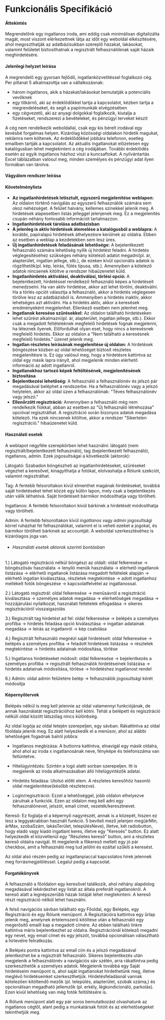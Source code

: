 # Funkcionális Specifikáció



#### Áttekintés

Megrendelőnk egy ingatlanos iroda, ami eddig csak minimálisan digitalizálta magát, most viszont elérkezettnek látja az időt egy weboldal elkészítésére, ahol megoszthatják az adatbázisukban szereplő házakat, lakásokat, valamint felületet biztosíthatnak a regisztrált felhasználóknak saját házaik meghirdetésére.

#### Jelenlegi helyzet leírása

A megrendelő egy gyorsan fejlődő, ingatlanközvetítéssel foglalkozó cég. Per pillanat 5 alkalmazottja van a vállalkozásnak:

- három ingatlanos, akik a házakat/lakásokat bemutatják a potenciális vevőknek
- egy titkárnő, aki az érdeklődőkkel tartja a kapcsolatot, kézben tartja a megrendeléseket, és segít a papírmunkák elvégzésében
- egy cégvezető, aki az anyagi dolgokkal foglalkozik, kiutalja a fizetéseket, rendszerezi a bevételeket, és pénzügyi terveket készít

A cég nem rendelkezik weboldallal, csak egy kis bérelt irodával egy kevésbé forgalmas helyen. Kizárólag közösségi oldalakon hirdetik magukat, reklámra nem költenek. Az érdeklődőkkel jobbára telefonon, esetleg emailben tartják a kapcsolatot. Az aktuális ingatlanokat előzetesen egy katalógusban lehet megtekinteni a cég irodájában. További érdeklődés esetén az egyik ingatlanos házhoz viszi a kuncsaftokat. A nyilvántartás Excel táblázatban valósul meg, minden személyes és pénzügyi adat ilyen formában van tárolva.

#### Vágyálom rendszer leírása



#### Követelménylista

- **Az ingatlanhirdetések letisztult, egyszerű megjelenítése weblapon:**
  	Az oldalon történő navigálás az egyszerű felhasználók számára sem okoz nehézséget. A felület halvány, kellemes színekkel jelenik meg. A hirdetések alapesetben listás jelleggel jelenjenek meg. Ez a megjelenítés csupán néhány fontosabb információt tartalmazzon. 
- **Ingatlanhirdetések tárolása adatbázisban**
- **A jelenleg is aktív hirdetések átemelése a katalógusból a weblapra:**
  	A korábbi, papíralapú hirdetések áthelyezésre kerülnek az oldalra. Ebben az esetben a weblap a kezdetekben sem lesz üres.
- **Új ingatlanhirdetések feladásának lehetősége:**
  	A bejelentkezett felhasználó számára lehetőség nyílik új hirdetést feladni. A hirdetés véglegesítéséhez szükséges néhány kötelező adatot megadni(pl. ár, alapterület, ingatlan jellege, stb.), de ezeken kívül opcionális adatok is rögzíthetők(pl. kép, leírás, fűtés típusa, stb.). Amennyiben a kötelező adatok nincsenek kitöltve a rendszer hibaüzenetet küld.
- **Ingatlanhirdetés aktiválási, deaktiválási, törlési opció:**
  	A bejelentkezett, hirdetéssel rendelkező felhasználó képes a hirdetéseit menedzselni. Ha van aktív hirdetése, akkor azt lehet törölni, deaktiválni. Ha a törlés opciót választja a felhasználó, akkor a hirdetés véglegesen törölve lesz az adatbázisból is. Ammenyiben a hirdetés inaktív, akkor lehetséges azt aktiválni. Ha a hirdetés aktív, akkor a keresések eredményeként megjelenhet. Ellenkező esetben nem jelenhet meg.
- **Ingatlanok keresése szűrésekkel:**
  	Az oldalon található hirdetéseken lehet szűrést alkalmazni(pl. ár, alapterület, ingatlan jellege, stb.). Ekkor csak a megadott feltételeknek megfelelő hirdetések fognak megjelenni, ha léteznek ilyenek. Előfordulhat olyan eset, hogy nincs a keresésnek megfelelő hirdetés. Ekkor az oldalon a "Nem található a keresésnek megfelelő hirdetés." üzenet jelenik meg.
- **Ingatlan részletes leírásának megjelenítése új oldalon:**
  	A hirdetések böngészése közben az oldal lehetőséget biztosít részletes megjelenítésre is. Ez úgy valósul meg, hogy a hirdetésre kattintva az oldal egy másik lapra irányít, ahol megjelenik minden elérhető információ az adott ingatlanról.
- **Ingatlanokhoz tartozó képek feltöltésének, megjelenítésének biztosítása**
- **Bejelentkezési lehetőség:** 
  	A felhasználó a felhasználónév és jelszó pár megadásával beléphet a rendszerbe. Ha a felhasználónév vagy a jelszó helytelen, akkor az oldal üzen a felhasználónak: "Téves felhasználónév vagy jelszó."
- **Ellenőrzött regisztráció**:
  	Amennyiben a felhasználó még nem rendelkezik fiókkal, abban az esetben az "Új felhasználó létrehozása" opcióval regisztrálhat. A regisztráció során bizonyos adatok megadása kötelező. Ha ezek nincsenek kitöltve, akkor a rendszer "Sikertelen regisztráció." hibaüzenetet küld.

#### Használati esetek

A weblapot négyféle szerepkörben lehet használni: látogató (nem regisztrált/bejelentkezett felhasználó), tag (bejelentkezett felhasználó), ingatlanos, admin. Ezek jogosultságai a következők (aktorok):

Látogató: Szabadon böngészheti az ingatlanhirdetéseket, szűréseket végezhet a keresővel, kinagyíthatja a fotókat, elolvashatja a Rólunk szekciót, valamint regisztrálhat.

Tag: A fentebb felsoroltakon kívül elmenthet magának hirdetéseket, továbbá saját hirdetéseket tehet közzé egy külön lapon, mely csak a bejelentkezés után válik láthatóvá. Saját hirdetéseit bármikor módosíthatja vagy törölheti.

Ingatlanos: A fentebb felsoroltakon kívül bárkinek a hirdetését módosíthatja vagy törölheti.

Admin: A fentebb felsoroltakon kívül *ingatlanos* vagy *admin* jogosultsági körrel ruházhat fel felhasználókat, valamint el is veheti ezeket a jogokat, és bármikor törölheti bárkinek az accountját. A weboldal szerkesztéséhez is kizárólagos joga van.

- ###### Használati esetek aktorok szerinti bontásban

1.) Látogató regisztráció nélkül böngészi az oldalt:
oldal felkeresése -> böngészősáv használata -> lenyíló menük használata -> elérhető ingatlanok listázása -> elérhető ingatlanok listázása megadott feltételek alapján -> elérhető ingatlan kiválasztása, részletek megtekintése -> adott ingatlanhoz mellékelt fotók böngészése -> kapcsolatfelvétel az ingatlanossal.

2.) Látogató regisztrál: 
oldal felkeresése -> menüsávról a regisztráció kiválasztása -> személyes adatok megadása -> elérhetőségek megadása -> hozzájárulási nyilatkozat, használati feltételek elfogadása -> sikeres regisztrációról visszaigazolás

3.) Regisztrált tag hirdetést ad fel:
oldal felkeresése -> belépés a személyes profilba -> hirdetés feladása opció kiválasztása -> ingatlan adatainak megadása -> leírás az ingatlanról -> kép csatolása

4.) Regisztrált felhasználó megnézi saját hirdetéseit:
oldal felkeresése -> belépés a személyes profilba -> feladott hirdetések listázása -> részletek megtekintése -> hirdetés adatainak módosítása, törlése

5.) Ingatlanos hirdetéseket módosít:
oldal felkeresése -> bejelentkezés a személyes profilba -> regisztrált felhasználók hirdetéseinek listázása -> hirdetés adatainak módosítása, törlése -> hirdetéshez ingatlanost rendel

6.) Admin:
oldal admin felületére belép -> felhasználók jogosultsági körét módosítja

#### Képernyőtervek

Belépés nélkül is meg kell jelennie az oldal valamennyi funkciójának, de annak használatát regisztrációhoz kell kötni. Tehát a belépett és regisztráció nélküli oldal között látszólag nincs különbség.

Az oldal logója az oldal tetején szerepeljen, egy sávban. Rákattintva az oldal főoldala jelenik meg. Ez alatt helyezkedik el a menüsor, ahol az alábbi lehetőségek fogadnak balról jobbra:

- Ingatlanos megbízása:  A buttonra kattintva, elnavigál egy másik oldalra, ahol ahol az iroda x ingatlanosának neve, fényképe és telefonszáma van feltüntetve.

- Hitelügyintézés: Szintén a logó alatti sorban szerepeljen. Itt is megjelenik az iroda alkalmazásában álló hitelügyintézők adatai.

- Hirdetés feladása: Utolsó előtti elem. A részletes keresőhöz hasonló oldal megjelenítése(később részletezve).

- Login/regisztráció: Ezzel a lehetőséggel, jobb oldalon elhelyezve zárulnak a funkciók. Ezen az oldalon meg kell adni egy felhasználónevet, jelszót, email címet, vezeték/keresztnevet.

Kereső: Ez foglalja el a képernyő nagyrészét, annak is a közepét, hiszen ez lesz a leggyakrabban használt funkció. 5 beviteli mező jelenjen meg(árMin, árMax, szobaSzám, lakásTerület, településNeve), illetve, két radiobutton, hogy eladó vagy kiadó ingatlant keres, illetve egy "Keresés" button. Ez alatt helyezkedik el közvetlenül egy "Részletes kereső" button, ami a részletes kereső oldalra navigál. Itt megjelenik a főkereső mellett egy jó pár checkbox, amit a felhasználó meg tud jelölni és ezáltal szűkíti a keresést.

Az oldal alsó részén pedig az ingatlanpiaccal kapcsolatos hírek jelennek meg forrásmegjelöléssel. Legalul pedig a kapcsolat.

#### Forgatókönyvek

A felhasználó a főoldalon egy keresővel találkozik, ahol néhány alapdolog megadásával lekérdezhet egy listát az általa preferált ingatlanokról. A kereső alatt a legnépszerűbb házak listáját lehet megtekinteni. A kereső részt regisztráció nélkül lehet használni.

A felső navigációs sávban található egy Főoldal, egy Belépés, egy Regisztráció és egy Rólunk menüpont. A Regisztációra kattintva egy űrlap jelenik meg, amelynek értelemszerű kitöltése után a felhasználó egy megerősítő emailt kap a megadott címére. Az ebben található linkre kattintva máris bejelentkezhet az oldalra. Regisztrációnál kötelező megadni egy nevet, egy email címet és egy jelszót, továbbá opcionálisan választható a hírlevélre feliratkozás.

A Belépés pontra kattintva az email cím és a jelszó megadásával jelentkezhet be a regisztrált felhasználó. Sikeres bejelentkezés után megjelenik a felhasználónév a navigációs sáv szélén, arra rákattintva pedig szerkeszthetők a személyes adatok. Megjelenik továbbá egy Saját hirdetéseim menüpont is, ahol saját ingatlanokat hirdethetünk meg, illetve meglévő hirdetéseinket szerkeszthetjük. Hirdetésfeladásnál vannak kötelezően kitöltendő mezők (pl. település, alapterület, szobák száma,) és opcionálisan megadható jellemzők (pl. erkély, légkondicionáló, parkolás). Ezen kívül lehetőség van még fotók feltöltésére is.

A Rólunk menüpont alatt egy pár soros bemutatkozást olvashatunk az ingatlanos cégtől, alant pedig a munkatársak fotóit és az elérhetőségeket tekinthetjük meg.
